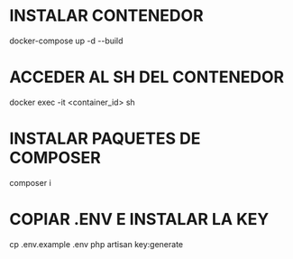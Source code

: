 # INSTALAR CONTENEDOR 

docker-compose up -d --build

# ACCEDER AL SH DEL CONTENEDOR
docker exec -it <container_id> sh

# INSTALAR PAQUETES DE COMPOSER
composer i

# COPIAR .ENV E INSTALAR LA KEY
cp .env.example .env
php artisan key:generate


